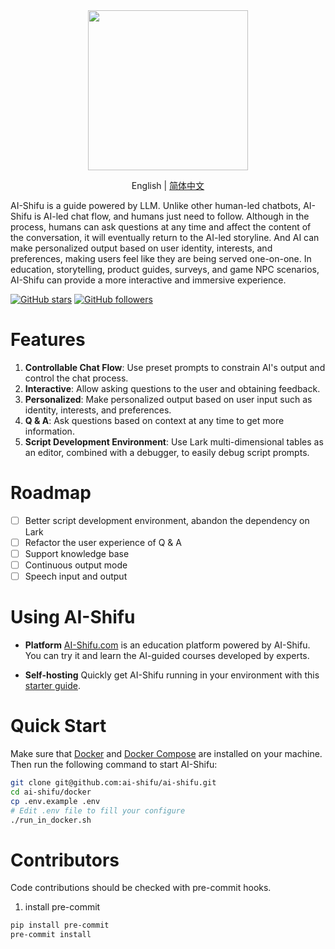 <div align="center">
  <img src="src/assets/logo_en.png" width=256></img>

English | [简体中文](README_ZH-CN.md)
</div>

AI-Shifu is a guide powered by LLM. Unlike other human-led chatbots, AI-Shifu is AI-led chat flow, and humans just need to follow. Although in the process, humans can ask questions at any time and affect the content of the conversation, it will eventually return to the AI-led storyline. And AI can make personalized output based on user identity, interests, and preferences, making users feel like they are being served one-on-one. In education, storytelling, product guides, surveys, and game NPC scenarios, AI-Shifu can provide a more interactive and immersive experience.


[![GitHub stars](https://img.shields.io/github/stars/ai-shifu/ai-shifu?style=social)](https://github.com/ai-shifu/ai-shifu/stargazers)
[![GitHub followers](https://img.shields.io/github/followers/ai-shifu?style=social)](https://github.com/ai-shifu?tab=followers)

# Features

1. **Controllable Chat Flow**: Use preset prompts to constrain AI's output and control the chat process.
2. **Interactive**: Allow asking questions to the user and obtaining feedback.
3. **Personalized**: Make personalized output based on user input such as identity, interests, and preferences.
4. **Q & A**: Ask questions based on context at any time to get more information.
5. **Script Development Environment**: Use Lark multi-dimensional tables as an editor, combined with a debugger, to easily debug script prompts.

# Roadmap

- [ ] Better script development environment, abandon the dependency on Lark
- [ ] Refactor the user experience of Q & A
- [ ] Support knowledge base
- [ ] Continuous output mode
- [ ] Speech input and output

# Using AI-Shifu

- **Platform**
[AI-Shifu.com](https://ai-shifu.com) is an education platform powered by AI-Shifu. You can try it and learn the AI-guided courses developed by experts.

- **Self-hosting**
Quickly get AI-Shifu running in your environment with this [starter guide](#quick-start).

# Quick Start

Make sure that [Docker](https://docs.docker.com/get-docker/) and [Docker Compose](https://docs.docker.com/compose/install/) are installed on your machine. Then run the following command to start AI-Shifu:

```bash
git clone git@github.com:ai-shifu/ai-shifu.git
cd ai-shifu/docker
cp .env.example .env
# Edit .env file to fill your configure
./run_in_docker.sh
```

# Contributors

Code contributions should be checked with pre-commit hooks.

1. install pre-commit
```bash
pip install pre-commit
pre-commit install
```
